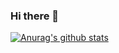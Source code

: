 ### Hi there 👋

<!--
**fcc315/fcc315** is a ✨ _special_ ✨ repository because its `README.md` (this file) appears on your GitHub profile.

Here are some ideas to get you started:

- 🔭 I’m currently working on ...
- 🌱 I’m currently learning ...
- 👯 I’m looking to collaborate on ...
- 🤔 I’m looking for help with ...
- 💬 Ask me about ...
- 📫 How to reach me: ...
- 😄 Pronouns: ...
- ⚡ Fun fact: I m vash the stampede
-->
[![Anurag's github stats](https://github-readme-stats.vercel.app/api?username=fcc315)](https://github.com/anuraghazra/github-readme-stats)
